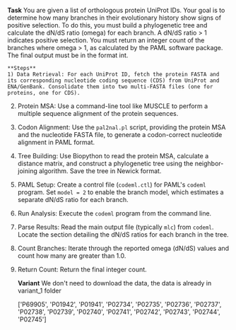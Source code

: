 **Task**
    You are given a list of orthologous protein UniProt IDs. Your goal is to determine how many branches in their evolutionary history show signs of positive selection. To do this, you must build a phylogenetic tree and calculate the dN/dS ratio (omega) for each branch. A dN/dS ratio > 1 indicates positive selection. You must return an integer count of the branches where omega > 1, as calculated by the PAML software package. The final output must be in the format <answer>int</answer>.

    **Steps**
    1) Data Retrieval: For each UniProt ID, fetch the protein FASTA and its corresponding nucleotide coding sequence (CDS) from UniProt and ENA/GenBank. Consolidate them into two multi-FASTA files (one for proteins, one for CDS).
2) Protein MSA: Use a command-line tool like MUSCLE to perform a multiple sequence alignment of the protein sequences.
3) Codon Alignment: Use the `pal2nal.pl` script, providing the protein MSA and the nucleotide FASTA file, to generate a codon-correct nucleotide alignment in PAML format.
4) Tree Building: Use Biopython to read the protein MSA, calculate a distance matrix, and construct a phylogenetic tree using the neighbor-joining algorithm. Save the tree in Newick format.
5) PAML Setup: Create a control file (`codeml.ctl`) for PAML's `codeml` program. Set `model = 2` to enable the branch model, which estimates a separate dN/dS ratio for each branch.
6) Run Analysis: Execute the `codeml` program from the command line.
7) Parse Results: Read the main output file (typically `mlc`) from `codeml`. Locate the section detailing the dN/dS ratios for each branch in the tree.
8) Count Branches: Iterate through the reported omega (dN/dS) values and count how many are greater than 1.0.
9) Return Count: Return the final integer count.

    **Variant**
    We don't need to download the data, the data is already in variant_1 folder

    ['P69905', 'P01942', 'P01941', 'P02734', 'P02735', 'P02736', 'P02737', 'P02738', 'P02739', 'P02740', 'P02741', 'P02742', 'P02743', 'P02744', 'P02745']
